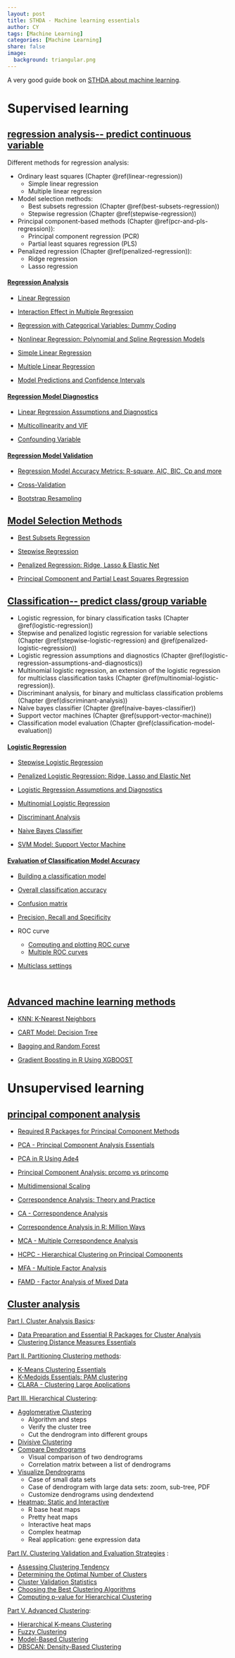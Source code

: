 ```yaml
---
layout: post
title: STHDA - Machine learning essentials
author: CY
tags: [Machine Learning]
categories: [Machine Learning]
share: false
image:
  background: triangular.png
---
```




A very good guide book on [STHDA about machine learning](http://www.sthda.com/english/articles/11-machine-learning/). 



# Supervised learning 

## [regression analysis--  predict continuous variable](http://www.sthda.com/english/articles/40-regression-analysis/) 

Different methods for regression analysis:               

- Ordinary least squares (Chapter @ref(linear-regression))
  - Simple linear regression
  - Multiple linear regression
- Model selection methods:
  - Best subsets regression (Chapter @ref(best-subsets-regression))
  - Stepwise regression (Chapter @ref(stepwise-regression))
- Principal component-based methods (Chapter @ref(pcr-and-pls-regression)):
  - Principal component regression (PCR)
  - Partial least squares regression (PLS)
- Penalized regression (Chapter @ref(penalized-regression)):
  - Ridge regression
  - Lasso regression

#### [Regression Analysis](http://www.sthda.com/english/articles/40-regression-analysis/)            

- [Linear Regression](http://www.sthda.com/english/articles/40-regression-analysis/165-linear-regression-essentials-in-r/)               

- [Interaction Effect in Multiple Regression](http://www.sthda.com/english/articles/40-regression-analysis/164-interaction-effect-in-multiple-regression-essentials/)                       

- [Regression with Categorical Variables: Dummy Coding](http://www.sthda.com/english/articles/40-regression-analysis/163-regression-with-categorical-variables-dummy-coding-essentials-in-r/)

- [Nonlinear Regression: Polynomial and Spline Regression Models](http://www.sthda.com/english/articles/40-regression-analysis/162-nonlinear-regression-essentials-in-r-polynomial-and-spline-regression-models/)       

- [Simple Linear Regression](http://www.sthda.com/english/articles/40-regression-analysis/167-simple-linear-regression-in-r/)          

- [Multiple Linear Regression](http://www.sthda.com/english/articles/40-regression-analysis/168-multiple-linear-regression-in-r/)    

- [Model Predictions and Confidence Intervals](http://www.sthda.com/english/articles/40-regression-analysis/166-predict-in-r-model-predictions-and-confidence-intervals/)           



#### [Regression Model Diagnostics](http://www.sthda.com/english/articles/39-regression-model-diagnostics/) 

- [Linear Regression Assumptions and Diagnostics](http://www.sthda.com/english/articles/39-regression-model-diagnostics/161-linear-regression-assumptions-and-diagnostics-in-r-essentials/)                      

- [Multicollinearity and VIF](http://www.sthda.com/english/articles/39-regression-model-diagnostics/160-multicollinearity-essentials-and-vif-in-r/)              

- [Confounding Variable ](http://www.sthda.com/english/articles/39-regression-model-diagnostics/159-confounding-variable-essentials/)                   



#### [Regression Model Validation](http://www.sthda.com/english/articles/38-regression-model-validation/) 

- [Regression Model Accuracy Metrics: R-square, AIC, BIC, Cp and more](http://www.sthda.com/english/articles/38-regression-model-validation/158-regression-model-accuracy-metrics-r-square-aic-bic-cp-and-more/)           

- [Cross-Validation ](http://www.sthda.com/english/articles/38-regression-model-validation/157-cross-validation-essentials-in-r/)             

- [Bootstrap Resampling ](http://www.sthda.com/english/articles/38-regression-model-validation/156-bootstrap-resampling-essentials-in-r/)                     




## [Model Selection Methods](http://www.sthda.com/english/articles/37-model-selection-essentials-in-r/)

- [Best Subsets Regression](http://www.sthda.com/english/articles/37-model-selection-essentials-in-r/155-best-subsets-regression-essentials-in-r/)                 

- [Stepwise Regression ](http://www.sthda.com/english/articles/37-model-selection-essentials-in-r/154-stepwise-regression-essentials-in-r/)                  

- [Penalized Regression: Ridge, Lasso & Elastic Net](http://www.sthda.com/english/articles/37-model-selection-essentials-in-r/153-penalized-regression-essentials-ridge-lasso-elastic-net/)                

- [Principal Component and Partial Least Squares Regression](http://www.sthda.com/english/articles/37-model-selection-essentials-in-r/152-principal-component-and-partial-least-squares-regression-essentials/)                  




## [Classification-- predict class/group variable]() 

- Logistic regression, for binary classification tasks (Chapter @ref(logistic-regression))
- Stepwise and penalized logistic regression for variable selections (Chapter @ref(stepwise-logistic-regression) and @ref(penalized-logistic-regression))
- Logistic regression assumptions and diagnostics (Chapter @ref(logistic-regression-assumptions-and-diagnostics))
- Multinomial logistic regression, an extension of the logistic regression for multiclass classification tasks (Chapter @ref(multinomial-logistic-regression)).
- Discriminant analysis, for binary and multiclass classification problems (Chapter @ref(discriminant-analysis))
- Naive bayes classifier (Chapter @ref(naive-bayes-classifier))
- Support vector machines (Chapter @ref(support-vector-machine))
- Classification model evaluation (Chapter @ref(classification-model-evaluation))



#### [Logistic Regression ](http://www.sthda.com/english/articles/36-classification-methods-essentials/151-logistic-regression-essentials-in-r/)              

- [Stepwise Logistic Regression](http://www.sthda.com/english/articles/36-classification-methods-essentials/150-stepwise-logistic-regression-essentials-in-r/)                     

- [Penalized Logistic Regression: Ridge, Lasso and Elastic Net](http://www.sthda.com/english/articles/36-classification-methods-essentials/149-penalized-logistic-regression-essentials-in-r-ridge-lasso-and-elastic-net/)                        

- [Logistic Regression Assumptions and Diagnostics](http://www.sthda.com/english/articles/36-classification-methods-essentials/148-logistic-regression-assumptions-and-diagnostics-in-r/)

- [Multinomial Logistic Regression](http://www.sthda.com/english/articles/36-classification-methods-essentials/147-multinomial-logistic-regression-essentials-in-r/)             

- [Discriminant Analysis ](http://www.sthda.com/english/articles/36-classification-methods-essentials/146-discriminant-analysis-essentials-in-r/)              

- [Naive Bayes Classifier ](http://www.sthda.com/english/articles/36-classification-methods-essentials/145-naive-bayes-classifier-essentials/)         

- [SVM Model: Support Vector Machine ](http://www.sthda.com/english/articles/36-classification-methods-essentials/144-svm-model-support-vector-machine-essentials/)             

#### [Evaluation of Classification Model Accuracy](http://www.sthda.com/english/articles/36-classification-methods-essentials/143-evaluation-of-classification-model-accuracy-essentials/)                  

- [Building a classification model](http://www.sthda.com/english/articles/36-classification-methods-essentials/143-evaluation-of-classification-model-accuracy-essentials/#building-a-classification-model)

- [Overall classification accuracy](http://www.sthda.com/english/articles/36-classification-methods-essentials/143-evaluation-of-classification-model-accuracy-essentials/#overall-classification-accuracy)

- [Confusion matrix](http://www.sthda.com/english/articles/36-classification-methods-essentials/143-evaluation-of-classification-model-accuracy-essentials/#confusion-matrix)

- [Precision, Recall and Specificity](http://www.sthda.com/english/articles/36-classification-methods-essentials/143-evaluation-of-classification-model-accuracy-essentials/#precision-recall-and-specificity)

- ROC curve

  - [Computing and plotting ROC curve](http://www.sthda.com/english/articles/36-classification-methods-essentials/143-evaluation-of-classification-model-accuracy-essentials/#computing-and-plotting-roc-curve)
  - [Multiple ROC curves](http://www.sthda.com/english/articles/36-classification-methods-essentials/143-evaluation-of-classification-model-accuracy-essentials/#multiple-roc-curves)

- [Multiclass settings](http://www.sthda.com/english/articles/36-classification-methods-essentials/143-evaluation-of-classification-model-accuracy-essentials/#multiclass-settings)

  ​



## [Advanced machine learning methods](http://www.sthda.com/english/articles/35-statistical-machine-learning-essentials/)                

- [KNN: K-Nearest Neighbors](http://www.sthda.com/english/articles/35-statistical-machine-learning-essentials/142-knn-k-nearest-neighbors-essentials/)        

- [CART Model: Decision Tree](http://www.sthda.com/english/articles/35-statistical-machine-learning-essentials/141-cart-model-decision-tree-essentials/)                   

- [Bagging and Random Forest](http://www.sthda.com/english/articles/35-statistical-machine-learning-essentials/140-bagging-and-random-forest-essentials/)                    

- [Gradient Boosting in R Using XGBOOST](http://www.sthda.com/english/articles/35-statistical-machine-learning-essentials/139-gradient-boosting-essentials-in-r-using-xgboost/)






# Unsupervised learning 

## [principal component analysis](http://www.sthda.com/english/articles/11-machine-learning/138-unsupervised-learning-essentials/#principal-component-methods)            

- [Required R Packages for Principal Component Methods](http://www.sthda.com/english/articles/31-principal-component-methods-in-r-practical-guide/123-required-r-packages-for-principal-component-methods/)      

- [PCA - Principal Component Analysis Essentials](http://www.sthda.com/english/articles/31-principal-component-methods-in-r-practical-guide/112-pca-principal-component-analysis-essentials/)   

- [PCA in R Using Ade4](http://www.sthda.com/english/articles/31-principal-component-methods-in-r-practical-guide/119-pca-in-r-using-ade4-quick-scripts/)

- [Principal Component Analysis: prcomp vs princomp](http://www.sthda.com/english/articles/31-principal-component-methods-in-r-practical-guide/118-principal-component-analysis-in-r-prcomp-vs-princomp/)

- [Multidimensional Scaling](http://www.sthda.com/english/articles/31-principal-component-methods-in-r-practical-guide/122-multidimensional-scaling-essentials-algorithms-and-r-code/)       

- [Correspondence Analysis: Theory and Practice](http://www.sthda.com/english/articles/31-principal-component-methods-in-r-practical-guide/120-correspondence-analysis-theory-and-practice/)

- [CA - Correspondence Analysis](http://www.sthda.com/english/articles/31-principal-component-methods-in-r-practical-guide/113-ca-correspondence-analysis-in-r-essentials/)


- [Correspondence Analysis in R: Million Ways](http://www.sthda.com/english/articles/31-principal-component-methods-in-r-practical-guide/121-correspondence-analysis-in-r-million-ways/)

- [MCA - Multiple Correspondence Analysis](http://www.sthda.com/english/articles/31-principal-component-methods-in-r-practical-guide/114-mca-multiple-correspondence-analysis-in-r-essentials/) 


- [HCPC - Hierarchical Clustering on Principal Components](http://www.sthda.com/english/articles/31-principal-component-methods-in-r-practical-guide/117-hcpc-hierarchical-clustering-on-principal-components-essentials/)

- [MFA - Multiple Factor Analysis](http://www.sthda.com/english/articles/31-principal-component-methods-in-r-practical-guide/116-mfa-multiple-factor-analysis-in-r-essentials/)

- [FAMD - Factor Analysis of Mixed Data](http://www.sthda.com/english/articles/31-principal-component-methods-in-r-practical-guide/115-famd-factor-analysis-of-mixed-data-in-r-essentials/)




## [Cluster analysis](http://www.sthda.com/english/articles/11-machine-learning/138-unsupervised-learning-essentials/#cluster-analysis)          

[Part I. Cluster Analysis Basics](http://www.sthda.com/english/articles/26-clustering-basics/):

- [Data Preparation and Essential R Packages for Cluster Analysis](http://www.sthda.com/english/articles/26-clustering-basics/85-data-preparation-and-essential-r-packages-for-cluster-analysis/)
- [Clustering Distance Measures Essentials](http://www.sthda.com/english/articles/26-clustering-basics/86-clustering-distance-measures-essentials/)

[Part II. Partitioning Clustering methods](http://www.sthda.com/english/articles/27-partitioning-clustering-essentials/):

- [K-Means Clustering Essentials](http://www.sthda.com/english/articles/27-partitioning-clustering-essentials/87-k-means-clustering-essentials/)
- [K-Medoids Essentials: PAM clustering](http://www.sthda.com/english/articles/27-partitioning-clustering-essentials/88-k-medoids-essentials/)
- [CLARA - Clustering Large Applications](http://www.sthda.com/english/articles/27-partitioning-clustering-essentials/89-clara-clustering-large-applications/)

[Part III. Hierarchical Clustering](http://www.sthda.com/english/articles/28-hierarchical-clustering-essentials/):

- [Agglomerative Clustering](http://www.sthda.com/english/articles/28-hierarchical-clustering-essentials/90-agglomerative-clustering-essentials/)         
  - Algorithm and steps
  - Verify the cluster tree
  - Cut the dendrogram into different groups
- [Divisive Clustering](http://www.sthda.com/english/articles/28-hierarchical-clustering-essentials/94-divisive-hierarchical-clustering-essentials/)
- [Compare Dendrograms](http://www.sthda.com/english/articles/28-hierarchical-clustering-essentials/91-comparing-dendrograms-essentials/)           
  - Visual comparison of two dendrograms
  - Correlation matrix between a list of dendrograms
- [Visualize Dendrograms](http://www.sthda.com/english/articles/28-hierarchical-clustering-essentials/92-visualizing-dendrograms-ultimate-guide/)            
  - Case of small data sets
  - Case of dendrogram with large data sets: zoom, sub-tree, PDF
  - Customize dendrograms using dendextend
- [Heatmap: Static and Interactive](http://www.sthda.com/english/articles/28-hierarchical-clustering-essentials/93-heatmap-static-and-interactive-absolute-guide/)            
  - R base heat maps
  - Pretty heat maps
  - Interactive heat maps
  - Complex heatmap
  - Real application: gene expression data

[Part IV. Clustering Validation and Evaluation Strategies](http://www.sthda.com/english/articles/29-cluster-validation-essentials/) :

- [Assessing Clustering Tendency](http://www.sthda.com/english/articles/29-cluster-validation-essentials/95-assessing-clustering-tendency-essentials/)
- [Determining the Optimal Number of Clusters](http://www.sthda.com/english/articles/29-cluster-validation-essentials/96-determining-the-optimal-number-of-clusters-3-must-know-methods/)
- [Cluster Validation Statistics](http://www.sthda.com/english/articles/29-cluster-validation-essentials/97-cluster-validation-statistics-must-know-methods/)
- [Choosing the Best Clustering Algorithms](http://www.sthda.com/english/articles/29-cluster-validation-essentials/98-choosing-the-best-clustering-algorithms/)
- [Computing p-value for Hierarchical Clustering](http://www.sthda.com/english/articles/29-cluster-validation-essentials/99-computing-p-value-for-hierarchical-clustering/)

[Part V. Advanced Clustering](http://www.sthda.com/english/articles/30-advanced-clustering/):

- [Hierarchical K-means Clustering](http://www.sthda.com/english/articles/30-advanced-clustering/100-hierarchical-k-means-clustering-optimize-clusters/)
- [Fuzzy Clustering](http://www.sthda.com/english/articles/30-advanced-clustering/101-fuzzy-clustering-essentials/)
- [Model-Based Clustering](http://www.sthda.com/english/articles/30-advanced-clustering/104-model-based-clustering-essentials/)
- [DBSCAN: Density-Based Clustering](http://www.sthda.com/english/articles/30-advanced-clustering/105-dbscan-density-based-clustering-essentials/)

